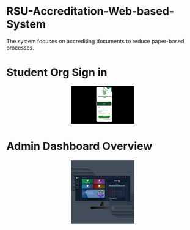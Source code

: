 # RSU-Accreditation-Web-based-System
The system focuses on accrediting documents to reduce paper-based processes.
# Student Org Sign in
<p align="center" width="100%">
    <img width="33%" src="https://github.com/JuanitoTamboong/RSU-Accreditation-Web-based-System/blob/main/assets/login.png?raw=true">
</p>

 # Admin Dashboard Overview
<p align="center" width="100%">
    <img width="33%" src="https://github.com/JuanitoTamboong/RSU-Accreditation-Web-based-System/blob/main/assets/admin-dashboard-overview.png?raw=true">
</p>
